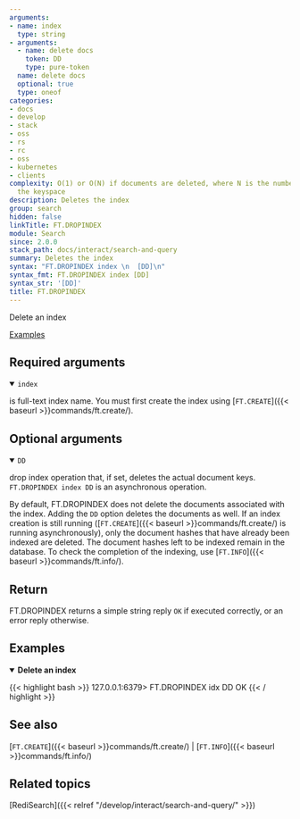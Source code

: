 ```yaml
---
arguments:
- name: index
  type: string
- arguments:
  - name: delete docs
    token: DD
    type: pure-token
  name: delete docs
  optional: true
  type: oneof
categories:
- docs
- develop
- stack
- oss
- rs
- rc
- oss
- kubernetes
- clients
complexity: O(1) or O(N) if documents are deleted, where N is the number of keys in
  the keyspace
description: Deletes the index
group: search
hidden: false
linkTitle: FT.DROPINDEX
module: Search
since: 2.0.0
stack_path: docs/interact/search-and-query
summary: Deletes the index
syntax: "FT.DROPINDEX index \n  [DD]\n"
syntax_fmt: FT.DROPINDEX index [DD]
syntax_str: '[DD]'
title: FT.DROPINDEX
---
```


Delete an index

[Examples](#examples)

## Required arguments

<details open>
<summary><code>index</code></summary>

is full-text index name. You must first create the index using [`FT.CREATE`]({{< baseurl >}}commands/ft.create/).
</details>

## Optional arguments

<details open>
<summary><code>DD</code></summary>

drop index operation that, if set, deletes the actual document keys. `FT.DROPINDEX index DD` is an asynchronous operation.

By default, FT.DROPINDEX does not delete the documents associated with the index. Adding the `DD` option deletes the documents as well. 
If an index creation is still running ([`FT.CREATE`]({{< baseurl >}}commands/ft.create/) is running asynchronously), only the document hashes that have already been indexed are deleted. 
The document hashes left to be indexed remain in the database.
To check the completion of the indexing, use [`FT.INFO`]({{< baseurl >}}commands/ft.info/).

</details>

## Return

FT.DROPINDEX returns a simple string reply `OK` if executed correctly, or an error reply otherwise.

## Examples

<details open>
<summary><b>Delete an index</b></summary>

{{< highlight bash >}}
127.0.0.1:6379> FT.DROPINDEX idx DD
OK
{{< / highlight >}}
</details>

## See also

[`FT.CREATE`]({{< baseurl >}}commands/ft.create/) | [`FT.INFO`]({{< baseurl >}}commands/ft.info/)

## Related topics

[RediSearch]({{< relref "/develop/interact/search-and-query/" >}})

